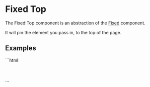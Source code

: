 # Fixed Top

The Fixed Top component is an abstraction of the [Fixed](../) component.

It will pin the element you pass in, to the top of the page.

## Examples
<CodeBlock>
```html
<fixed-top>
    <header></header>
</fixed-top>
```
</CodeBlock>
